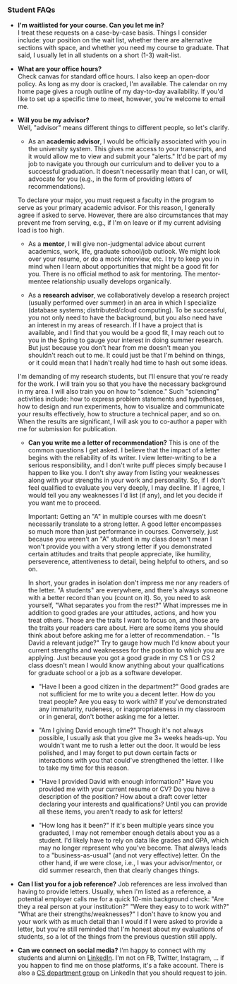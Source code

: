 ### Student FAQs

- **I'm waitlisted for your course. Can you let me in?**\
  I treat these requests on a case-by-case basis. Things I consider include: your position on the wait list, whether there are alternative sections with space, and whether you need my course to graduate. That said, I usually let in all students on a short (1-3) wait-list.

- **What are your office hours?**\
  Check canvas for standard office hours. I also keep an open-door policy. As long as my door is cracked, I'm available. The calendar on my home page gives a rough outline of my day-to-day availability. If you'd like to set up a specific time to meet, however, you're welcome to email me.

- **Will you be my advisor?**\
  Well, "advisor" means different things to different people, so let's clarify.

  - As an **academic advisor**, I would be officially associated with you in the university system. This gives me access to your transcripts, and it would allow me to view and submit your "alerts." It'd be part of my job to navigate you through our curriculum and to deliver you to a successful graduation. It doesn't necessarily mean that I can, or will, advocate for you (e.g., in the form of providing letters of recommendations).

  To declare your major, you must request a faculty in the program to serve as your primary academic advisor. For this reason, I generally agree if asked to serve. However, there are also circumstances that may prevent me from serving, e.g., if I'm on leave or if my current advising load is too high.

  - As a **mentor**, I will give non-judgmental advice about current academics, work, life, graduate school/job outlook. We might look over your resume, or do a mock interview, etc. I try to keep you in mind when I learn about opportunities that might be a good fit for you. There is no official method to ask for mentoring. The mentor-mentee relationship usually develops organically.

  - As a **research advisor**, we collaboratively develop a research project (usually performed over summer) in an area in which I specialize (database systems; distributed/cloud computing). To be successful, you not only need to have the background, but you also need have an interest in my areas of research. If I have a project that is available, and I find that you would be a good fit, I may reach out to you in the Spring to gauge your interest in doing summer research. But just because you don't hear from me doesn't mean you shouldn't reach out to me. It could just be that I'm behind on things, or it could mean that I hadn't really had time to hash out some ideas.

  I'm demanding of my research students, but I'll ensure that you're ready for the work. I will train you so that you have the necessary background in my area. I will also train you on how to "science." Such "sciencing" activities include: how to express problem statements and hypotheses, how to design and run experiments, how to visualize and communicate your results effectively, how to structure a technical paper, and so on. When the results are significant, I will ask you to co-author a paper with me for submission for publication.

  - **Can you write me a letter of recommendation?**
    This is one of the common questions I get asked. I believe that the impact of a letter begins with the reliability of its writer. I view letter-writing to be a serious responsibility, and I don't write puff pieces simply because I happen to like you. I don't shy away from listing your weaknesses along with your strengths in your work and personality. So, if I don't feel qualified to evaluate you very deeply, I may decline. If I agree, I would tell you any weaknesses I'd list (if any), and let you decide if you want me to proceed.

    Important: Getting an "A" in multiple courses with me doesn't necessarily translate to a strong letter. A good letter encompasses so much more than just performance in courses. Conversely, just because you weren't an "A" student in my class doesn't mean I won't provide you with a very strong letter if you demonstrated certain attitudes and traits that people appreciate, like humility, perseverence, attentiveness to detail, being helpful to others, and so on.

    In short, your grades in isolation don't impress me nor any readers of the letter. "A students" are everywhere, and there's always someone with a better record than you (count on it). So, you need to ask yourself, "What separates you from the rest?" What impresses me in addition to good grades are your attitudes, actions, and how you treat others. Those are the traits I want to focus on, and those are the traits your readers care about. Here are some items you should think about before asking me for a letter of recommendation. - "Is David a relevant judge?" Try to gauge how much I'd know about your current strengths and weaknesses for the position to which you are applying. Just because you got a good grade in my CS 1 or CS 2 class doesn't mean I would know anything about your qualfications for graduate school or a job as a software developer.

    - "Have I been a good citizen in the department?" Good grades are not sufficient for me to write you a decent letter. How do you treat people? Are you easy to work with? If you've demonstrated any immaturity, rudeness, or inappropriateness in my classroom or in general, don't bother asking me for a letter.

    - "Am I giving David enough time?" Though it's not always possible, I usually ask that you give me 3+ weeks heads-up. You wouldn't want me to rush a letter out the door. It would be less polished, and I may forget to put down certain facts or interactions with you that could've strengthened the letter. I like to take my time for this reason.

    - "Have I provided David with enough information?" Have you provided me with your current resume or CV? Do you have a description of the position? How about a draft cover letter declaring your interests and qualifications? Until you can provide all these items, you aren't ready to ask for letters!

    - "How long has it been?" If it's been multiple years since you graduated, I may not remember enough details about you as a student. I'd likely have to rely on data like grades and GPA, which may no longer represent who you've become. That always leads to a "business-as-usual" (and not very effective) letter. On the other hand, if we were close, i.e., I was your advisor/mentor, or did summer research, then that clearly changes things.

- **Can I list you for a job reference?**
  Job references are less involved than having to provide letters. Usually, when I'm listed as a reference, a potential employer calls me for a quick 10-min background check: "Are they a real person at your institution?" "Were they easy to to work with?" "What are their strengths/weaknesses?" I don't have to know you and your work with as much detail than I would if I were asked to provide a letter, but you're still reminded that I'm honest about my evaluations of students, so a lot of the things from the previous question still apply.

- **Can we connect on social media?**
  I'm happy to connect with my students and alumni on [LinkedIn](http://www.linkedin.com/in/davidtchiu). I'm not on FB, Twitter, Instagram, ... if you happen to find me on those platforms, it's a fake account. There is also a [CS department group](https://www.linkedin.com/groups/1864577/) on LinkedIn that you should request to join.
